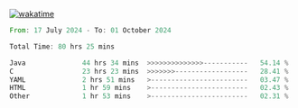 [![wakatime](https://wakatime.com/badge/user/5970ac98-85fb-4bfd-a7d8-142e7d5bd274.svg)](https://wakatime.com/@5970ac98-85fb-4bfd-a7d8-142e7d5bd274)

<!--START_SECTION:waka-->

```rust
From: 17 July 2024 - To: 01 October 2024

Total Time: 80 hrs 25 mins

Java              44 hrs 34 mins  >>>>>>>>>>>>>>-----------   54.14 %
C                 23 hrs 23 mins  >>>>>>>------------------   28.41 %
YAML              2 hrs 51 mins   >------------------------   03.47 %
HTML              1 hr 59 mins    >------------------------   02.43 %
Other             1 hr 53 mins    >------------------------   02.31 %
```

<!--END_SECTION:waka-->
